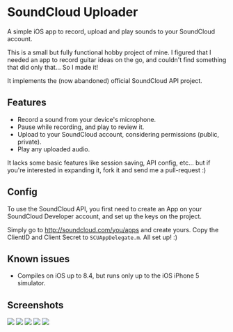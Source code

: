 # SoundCloud Uploader
A simple iOS app to record, upload and play sounds to your SoundCloud account.

This is a small but fully functional hobby project of mine. I figured that I needed an app to record guitar ideas on the go, and couldn't find something that did only that... So I made it!

It implements the (now abandoned) official SoundCloud API project.

## Features

- Record a sound from your device's microphone.
- Pause while recording, and play to review it.
- Upload to your SoundCloud account, considering permissions (public, private).
- Play any uploaded audio.

It lacks some basic features like session saving, API config, etc... but if you're interested in expanding it, fork it and send me a pull-request :)

## Config

To use the SoundCloud API, you first need to create an App on your SoundCloud Developer account, and set up the keys on the project.

Simply go to http://soundcloud.com/you/apps and create yours. Copy the ClientID and Client Secret to `SCUAppDelegate.m`. All set up! :)

## Known issues

- Compiles on iOS up to 8.4, but runs only up to the iOS iPhone 5 simulator.

## Screenshots

![](http://fixr.github.io/img/ios-soundcloud-uploader-1.jpg) ![](http://fixr.github.io/img/ios-soundcloud-uploader-2.jpg) ![](http://fixr.github.io/img/ios-soundcloud-uploader-3.jpg) ![](http://fixr.github.io/img/ios-soundcloud-uploader-4.jpg) ![](http://fixr.github.io/img/ios-soundcloud-uploader-5.jpg)
